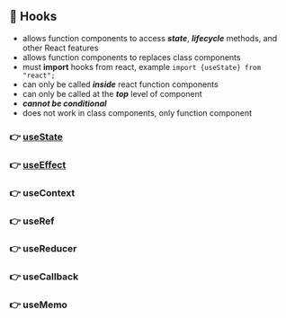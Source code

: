 ## 🍬 Hooks
- allows function components to access _**state**_, _**lifecycle**_ methods, and other React features
- allows function components to replaces class components
- must **import** hooks from react, example ```import {useState} from "react";```
- can only be called _**inside**_ react function components
- can only be called at the _**top**_ level of component
- _**cannot be conditional**_
- does not work in class components, only function component

### :point_right: [useState](/notes/0.6.1_useState.md)
### :point_right: [useEffect](/notes/0.6.2_useEffect.md)
### :point_right: useContext
### :point_right: useRef
### :point_right: useReducer
### :point_right: useCallback
### :point_right: useMemo
